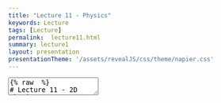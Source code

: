 ```yaml
---
title: "Lecture 11 - Physics"
keywords: Lecture
tags: [Lecture]
permalink:  lecture11.html
summary: lecture1
layout: presentation
presentationTheme: '/assets/revealJS/css/theme/napier.css' 
---
```

<section data-markdown data-separator="^\n---\n$" data-separator-vertical="^\n--\n$">
<textarea data-template>
{% raw  %}
# Lecture 11 - 2D Physics
### SET09121 - Games Engineering

<br><br>
Leni Le Goff
<br>


School of Computing. Edinburgh Napier University


---

# Recommended Reading (Optional)


- Game Physics Engine Development, Millington.
- If you ever want to build your own physics engine this is the book.
- It does introduce some of the physics concepts well.
- Not required for this module.

![image](assets/images/physics_book.jpg) <!-- .element width="30%" -->


---

# What do we mean by game physics?

<iframe width="1400" height="800" src="https://www.youtube.com/embed/xh6bhBAO7vQ" frameborder="0" allow="accelerometer; autoplay; encrypted-media; gyroscope; picture-in-picture" allowfullscreen></iframe>


---

# What do we mean by game physics?

<iframe width="1400" height="800" src="https://www.youtube.com/embed/tugbGpRqiFY" frameborder="0" allow="accelerometer; autoplay; encrypted-media; gyroscope; picture-in-picture" allowfullscreen></iframe>


---

# Game Physics

- Game physics is really only a small subset of physics theory.
- Game physics uses classical mechanics to provide the basic movement of objects in the game world.
    - We will look at the Laws of Motion for example.
- Other physics models are used in some areas of games.
    - Fluid dynamics for example.
- Most advanced rendering techniques rely on physics concepts.
    - Optics, etc.


---

# Physics Engine



- Game physics is almost always provided by a third-party engine.
- It used to be that a game studio required someone with a Masters or PhD in Physics.
- We will use Box2D as our physics engine.
- There are a number of industry used, free, physics engines out there.

![image](assets/images/box2d.png) <!-- .element width="30%" -->
![image](assets/images/havok.png) <!-- .element width="30%" -->
![image](assets/images/euphoria.jpg) <!-- .element width="30%" -->


---

# Collision Detection

- Collision detection is not strictly part of a physics engine.
- The physics engine concerns itself with resolving collisions.
    - So we need to be able to detect them in the first place.
- There are numerous techniques to detect collisions in 2D and 3D - from fast and more approximate to slow and more accurate.

![image](assets/images/collision-detection.png) <!-- .element width="50%" -->


---

# Particle Simulation


- Particle simulation forms the basis of many physics engines.
- Particles are simply simulated elements (points) that we can apply the Laws of Motion to.
    - Particles have a position, velocity, acceleration, etc.
- Particles are used for numerous graphical effects.
    - For example, smoke, fire, explosions, water, etc.

![image](assets/images/particle.jpg)<!-- .element width="60%" -->


---

# Rigid Body Dynamics


- Rigid bodies is about how geometric objects move and interact.
- Unlike particles, rigid bodies have a shape. This means that they *translate* and *rotate*.
- The bodies are rigid as they do not change shape, they are *not deformable*.

![image](assets/images/rigid-body.jpg)


---

# Bringing them Together

- Collision detection (intersection testing) lets us find out which bodies have come into contact.
- Particle physics allow us to control the motion of objects without taking into account their size and shape.
- Rigid body dynamics let us model how geometric objects interact.
- Rigid body dynamics also let us determine what happens when two objects collide: **Collision resolution**
- Box2D provides these core features (and a bit more) so we can do almost any type of 2D physical effect you can think of.


---

# Example - Collision Detection
<iframe width="1400" height="800" src="https://www.youtube.com/embed/qTV3ZQgTnkg" frameborder="0" allow="accelerometer; autoplay; encrypted-media; gyroscope; picture-in-picture" allowfullscreen></iframe>


---

# Example - Particle Simulation
<iframe width="1400" height="800" src="https://www.youtube.com/embed/YeNeod0qfPY" frameborder="0" allow="accelerometer; autoplay; encrypted-media; gyroscope; picture-in-picture" allowfullscreen></iframe>


---

# Example - Rigid Bodies
<iframe width="1400" height="800" src="https://www.youtube.com/embed/LnvtZn2agmA" frameborder="0" allow="accelerometer; autoplay; encrypted-media; gyroscope; picture-in-picture" allowfullscreen></iframe>


---

# Example - Water Simulation
<iframe width="1400" height="800" src="https://www.youtube.com/embed/zMTzWLGcPEk" frameborder="0" allow="accelerometer; autoplay; encrypted-media; gyroscope; picture-in-picture" allowfullscreen></iframe>


---

## Fundamentals - Laws of Motion


---

# What are the Laws of Motion?

- Game physics are underpinned by Newton's Three Laws of Motion.
    - First described by Isaac Newton in the 17th century.
- **Newton's laws of motion** are:
    1.  Law of inertia
    2.  Force produces motion ($F = ma$)
    3.  Law of action and reaction
- There are also Euler's Two Laws of Rigid Body Motion which we won't discuss here.


---

# Newton's First Law of Motion


- Law of inertia:
    - A body remains at rest, or in motion at a constant speed in a straight line, unless acted upon by a force.
- Basically, if there is no force there is no change in velocity.

- If $F_{net} = 0$ then there is no **change** in motion.
- Where:
    - $F_{net}$ is the combined force applied to the object.
    - Opposite forces can cancel each other out.


---

# Newton's Second Law of Motion


- Force produces motion
    - When a body is acted upon by a force, it accelerates proportionally to its mass and the force applied, towards the direction of the force

- This is an important calculation, and normally underpins most of the force calculation work in a physics engine.

`$$ F = ma $$`

where: $m$ is the mass, $a$ is the acceleration.

Or:

`$$a = \frac{F}{m}$$`


---

# Newton's Third Law of Motion

- Law of action and reaction
    - If two bodies exert forces on each other, these forces have the same magnitude but opposite directions.
- The law comes into play when working with collision resolution.

![image](assets/images/normal-force.png)


---

# Equations of Motion


<div style="float: left;width: 40%;" > 

`$$ v = u + at $$`<br>
`$$ s = \frac{1}{2}(u + v)t $$`<br>
`$$ s = ut + \frac{1}{2}at^2 $$`<br>
`$$ s = vt - \frac{1}{2}at^2 $$`<br>
`$$ v^2 = u^2 + 2as $$`<br>
`$$ a = \frac{v - u}{t} $$`<br>

</div>


<div style="float: right;width: 60%;text-align: left;" > 
These equations apply when $a$ is constant.<br>
<br><br>
\\\(s\\) : object displacement<br>
\\\(u\\) : the initial velocity<br>
\\\(v\\) : the final velocity<br>
\\\(a\\) : the acceleration<br>
\\\(t\\) :  (or \\(\Delta t\\)) : the time passed 
</div>


---

# SUVAT

![image](assets/images/suvat.jpg) <!-- .element width="100%"  -->


---

# Simple Gravity

- On a planet, gravity is a downward force applied to an object.
- Gravitational acceleration $g$ at sea level is approximately equal to $9.82m/s^2$.
    - As a 2D vector this is $<0, -9.82>$.


---

# Weight and Mass

- We use the terms weight and mass interchangeably in everyday language.
- In physics, weight and mass are different.
- Weight is the downward force applied to an object due to gravity and the object's mass.
- Mass is the measure of how much matter is in an object. 
- We use $kg$ for mass. Less gravity means less weight, but the mass will remain the same.

$w = mg$ 

Where: $w$ is weight, $m$ is mass, $g$ is gravity.


---

# Forces


- Weight is a force. A force is considered to be any influence that can affect the velocity of an object.
- Like acceleration $g$, a force is also defined as a vector, having a direction and magnitude.
- A Newton is a standard unit of force applied to an object.

$$1N = 1kg \times m/s^2$$
On Earth: $$g = 9.8 m/s^2$$ so: $$\frac{1N}{g} = 0.102kg $$ $$ 1kg \times g = 9.8N $$


---

# Adding Forces


- When applying forces, we are typically concerned with accumulated force for a particular frame.
- Adding forces is just a case of adding the vector forces together and applying the resultant net force to the object.

![image](assets/images/adding-forces.png)


---

# Force Examples

- Springs are commonly used for a number of effects - they do exactly what you think.
- In games, springs are used for deformable shapes and bounce effects.

Hooke's Law: $$F = -k\Delta s$$ where $k$ is the stiffness of the spring and $s$ the displacement from the resting length.

- Drag is another force that is caused by air resistance (or any other medium, e.g. liquid)
- Games will use a simplified model of drag:

$$F_{drag} = -\hat{\textbf{v}}(k_1\lVert\textbf{v}\rVert + k_2\lVert\textbf{v}\rVert^2)$$


---

# Impulses

- Impulses are changes in an object's momentum
    - "Force acting over time"
    - Momentum: $p = F\Delta t$
- We can use them instead of forces to handle collision resolution.

---

# Impulses (cont.)

- Using *impulse* is a easier way to handle change in velocity of an object than using *force*. 

$$ p = F\Delta t $$ <br>
$$ \equiv p = ma(t_2-t_1) $$<br>
$$ \equiv p = m(v_2 - v_1) $$ <br> 
$$ \equiv v_2 = p/m + v_1 $$ <br>


```cpp
void physics_update(double delta_t){
    velocity += impulse/mass;
    position = velocity*delta_t;
}
```


---

# Summary

**Warning**

- Physics effects look good in your game, provide nicer looking movement, and can be used for gameplay. However...
- Physics calculations can be expensive.
    - They also don't always scale well due to the potential number of object interactions.
- Collision detection is also expensive.
- Be smart! Don't have lots of physical effects on the screen at one time - this can really hit performance!

---

# Summary

**Warning (cont.)**

- Physics engines are not always the best way to make your game *fun*.
- This is particularly true if your engine is not deterministic. <!-- .element: class="fragment" -->
- Think about games like Sonic the Hedgehog: <!-- .element: class="fragment" -->
 - Movement should feel good <!-- .element: class="fragment" -->
 - Movement should be repeatable <!-- .element: class="fragment" -->
 - Sonic isn't controlled by a physics engine <!-- .element: class="fragment" -->
 - (But gravity is applied!) <!-- .element: class="fragment" -->

---

# Summary

- We have taken a very broad overview of what we mean by game physics.
    - Laws of Motion.
    - Particles.
    - Rigid bodies.
    - Collisions.
- Box2D will provide us with all these features and more - you just need to explore it.
- The physics lab will introduce most of these ideas practically.

{% endraw %}